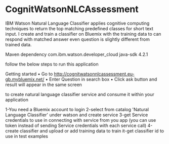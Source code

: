 # CognitWatsonNLCAssessment

IBM Watson Natural Language Classifier applies cognitive computing techniques to return the top matching predefined 
classes for short text input. I create and train a classifier on Bluemix with the training data to can respond with 
matched answer even question is slightly different from trained data.

Maven dependency
<dependency>
  <groupId>com.ibm.watson.developer_cloud</groupId>
  <artifactId>java-sdk</artifactId>
  <version>4.2.1</version>
</dependency>

follow the below steps to run this application

Getting started
•	Go to http://cognitwatsonnlcassessment.eu-gb.mybluemix.net/
•	Enter Question in search box
•	Click ask button and result will appear in the same screen

to create natural language classifier service and consume it within your application

1-You need a Bluemix account to login
2-select from catalog 'Natural Language Classifier' under watson and create service 
3-get Service credentials to use in connecting with service from you app (you can use token instead of 
sending Service credentials with each service call)
4-create classifier and upload or add training data to train it-get classifier id to use in test examples
